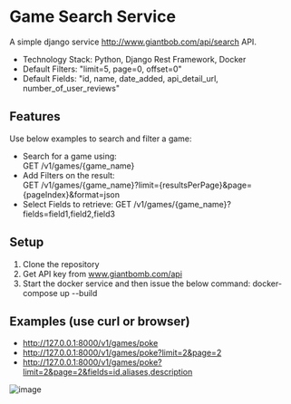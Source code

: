 # Game Search Service

A simple django service http://www.giantbob.com/api/search API.

- Technology Stack: Python, Django Rest Framework, Docker
- Default Filters: "limit=5, page=0, offset=0"
- Default Fields: "id, name, date_added, api_detail_url, number_of_user_reviews"

## Features
Use below examples to search and filter a game:
- Search for a game using:  
  GET /v1/games/{game_name}
- Add Filters on the result:  
  GET /v1/games/{game_name}?limit={resultsPerPage}&page={pageIndex}&format=json
- Select Fields to retrieve:
  GET /v1/games/{game_name}?fields=field1,field2,field3

## Setup
1. Clone the repository
2. Get API key from www.giantbomb.com/api
3. Start the docker service and then issue the below command:
   docker-compose up --build


## Examples (use curl or browser)
- http://127.0.0.1:8000/v1/games/poke
- http://127.0.0.1:8000/v1/games/poke?limit=2&page=2
- http://127.0.0.1:8000/v1/games/poke?limit=2&page=2&fields=id,aliases,description

![image](https://user-images.githubusercontent.com/59982549/123673093-ec37bd00-d7f4-11eb-969a-25d33cbbd95e.png)



